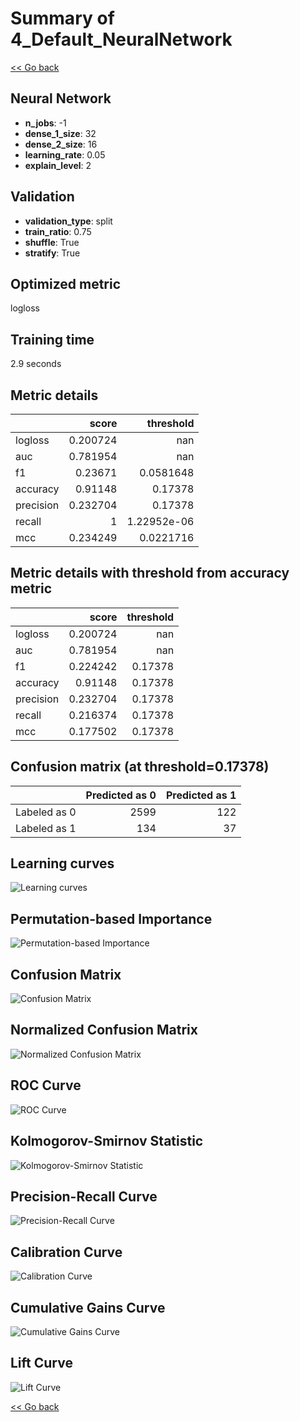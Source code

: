 # Summary of 4_Default_NeuralNetwork

[<< Go back](../README.md)


## Neural Network
- **n_jobs**: -1
- **dense_1_size**: 32
- **dense_2_size**: 16
- **learning_rate**: 0.05
- **explain_level**: 2

## Validation
 - **validation_type**: split
 - **train_ratio**: 0.75
 - **shuffle**: True
 - **stratify**: True

## Optimized metric
logloss

## Training time

2.9 seconds

## Metric details
|           |    score |     threshold |
|:----------|---------:|--------------:|
| logloss   | 0.200724 | nan           |
| auc       | 0.781954 | nan           |
| f1        | 0.23671  |   0.0581648   |
| accuracy  | 0.91148  |   0.17378     |
| precision | 0.232704 |   0.17378     |
| recall    | 1        |   1.22952e-06 |
| mcc       | 0.234249 |   0.0221716   |


## Metric details with threshold from accuracy metric
|           |    score |   threshold |
|:----------|---------:|------------:|
| logloss   | 0.200724 |   nan       |
| auc       | 0.781954 |   nan       |
| f1        | 0.224242 |     0.17378 |
| accuracy  | 0.91148  |     0.17378 |
| precision | 0.232704 |     0.17378 |
| recall    | 0.216374 |     0.17378 |
| mcc       | 0.177502 |     0.17378 |


## Confusion matrix (at threshold=0.17378)
|              |   Predicted as 0 |   Predicted as 1 |
|:-------------|-----------------:|-----------------:|
| Labeled as 0 |             2599 |              122 |
| Labeled as 1 |              134 |               37 |

## Learning curves
![Learning curves](learning_curves.png)

## Permutation-based Importance
![Permutation-based Importance](permutation_importance.png)
## Confusion Matrix

![Confusion Matrix](confusion_matrix.png)


## Normalized Confusion Matrix

![Normalized Confusion Matrix](confusion_matrix_normalized.png)


## ROC Curve

![ROC Curve](roc_curve.png)


## Kolmogorov-Smirnov Statistic

![Kolmogorov-Smirnov Statistic](ks_statistic.png)


## Precision-Recall Curve

![Precision-Recall Curve](precision_recall_curve.png)


## Calibration Curve

![Calibration Curve](calibration_curve_curve.png)


## Cumulative Gains Curve

![Cumulative Gains Curve](cumulative_gains_curve.png)


## Lift Curve

![Lift Curve](lift_curve.png)



[<< Go back](../README.md)
